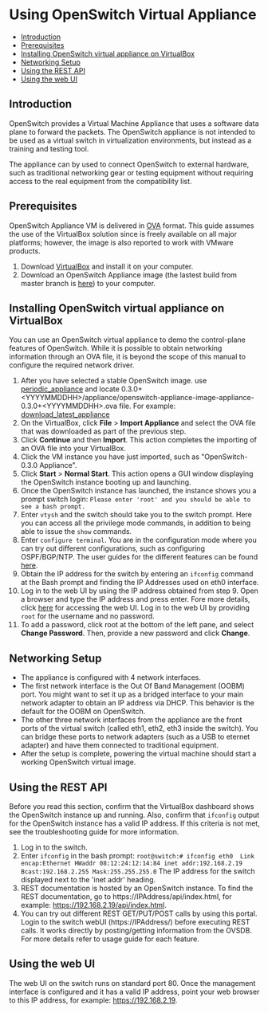 # Using OpenSwitch Virtual Appliance

- [Introduction](#introduction)
- [Prerequisites](#prerequisites)
- [Installing OpenSwitch virtual appliance on VirtualBox](#installing-openswitch-virtual-appliance-on-virtualbox)
- [Networking Setup](#networking-setup)
- [Using the REST API](#using-the-rest-api)
- [Using the web UI](#using-the-web-ui)

## Introduction

OpenSwitch provides a Virtual Machine Appliance that uses a software data plane to forward the packets. The OpenSwitch appliance is not intended to be used as a virtual switch in virtualization environments, but instead as a training and testing tool.

The appliance can by used to connect OpenSwitch to external hardware, such as traditional networking gear or testing equipment without requiring access to the real equipment from the compatibility list.

## Prerequisites

OpenSwitch Appliance VM is delivered in [OVA](https://en.wikipedia.org/wiki/Open_Virtualization_Format) format. This guide assumes the use of the VirtualBox solution since is freely available on all major platforms; however, the image is also reported to work with VMware products.
  1. Download [VirtualBox](https://www.virtualbox.org) and install it on your computer.
  2. Download an OpenSwitch Appliance image (the lastest build from master branch is [here](https://archive.openswitch.net/artifacts/periodic/master/latest/appliance/)) to your computer.

## Installing OpenSwitch virtual appliance on VirtualBox

You can use an OpenSwitch virtual appliance to demo the control-plane features of OpenSwitch. While it is possible to obtain networking information through an OVA file, it is beyond the scope of this manual to configure the required network driver.

   1. After you have selected a stable OpenSwitch image. use [periodic_appliance](https://archive.openswitch.net/artifacts/periodic/master/) and locate 0.3.0+&lt;YYYYMMDDHH&gt;/appliance/openswitch-appliance-image-appliance-0.3.0+&lt;YYYYMMDDHH&gt;.ova file. For example:  [download_latest_appliance](https://archive.openswitch.net/artifacts/periodic/master/latest/)
   2. On the VirtualBox, click **File** > **Import Appliance** and select the OVA file that was downloaded as part of the previous step.
   3. Click **Continue** and then **Import**. This action completes the importing of an OVA file into your VirtualBox.
   4. Click the VM instance you have just imported, such as "OpenSwitch-0.3.0 Appliance".
   5. Click **Start** > **Normal Start**.
      This action opens a GUI window displaying the OpenSwitch instance booting up and launching.
   6. Once the OpenSwitch instance has launched, the instance shows you a prompt switch login:
      `Please enter 'root' and you should be able to see a bash prompt.`
   7. Enter `vtysh` and the switch should take you to the switch prompt. Here you can access all the privilege mode commands, in addition to being able to issue the `show` commands.
   8. Enter `configure terminal`.
      You are in the configuration mode where you can try out different configurations, such as configuring OSPF/BGP/NTP. The user guides for the different features can be found [here](http://openswitch.net/use/usehome).
   9. Obtain the IP address for the switch by entering an `ifconfig` command at the Bash prompt and finding the IP Addresses used on eth0 interface.
   10. Log in to the web UI by using the IP address obtained from step 9. Open a browser and type the IP address and press enter. Fore more details, click [here](/documents/user/webui_user_guide) for accessing the web UI. Log in to the web UI by providing  `root` for the username and no password.
   11. To add a password, click root at the bottom of the left pane, and select **Change Password**. Then, provide a new password and click **Change**.

## Networking Setup
* The appliance is configured with 4 network interfaces.
* The first network interface is the Out Of Band Management (OOBM) port. You might want to set it up as a bridged interface to your main network adapter to obtain an IP address via DHCP. This behavior is the default for the OOBM on OpenSwitch.
* The other three network interfaces from the appliance are the front ports of the virtual switch (called eth1, eth2, eth3 inside the switch). You can bridge these ports to network adapters (such as a USB to eternet adapter) and have them connected to traditional equipment.
* After the setup is complete, powering the virtual machine should start a working OpenSwitch virtual image.

## Using the REST API

Before you read this section, confirm that the VirtualBox dashboard shows the OpenSwitch instance up and running. Also, confirm that `ifconfig` output for the OpenSwitch instance has a valid IP address. If this criteria is not met, see the troubleshooting guide for more information.

  1. Log in to the switch.
  2. Enter `ifconfig` in the bash prompt:
    ```
    root@switch:# ifconfig
    eth0  Link encap:Ethernet HWaddr 08:12:24:12:14:84
          inet addr:192.168.2.19 Bcast:192.168.2.255 Mask:255.255.255.0
    ```
     The IP address for the switch displayed next to the 'inet addr' heading.
  3. REST documentation is hosted by an OpenSwitch instance. To find the REST documentation, go to https://IPAddress/api/index.html, for example: https://192.168.2.19/api/index.html.
  4. You can try out different REST GET/PUT/POST calls by using this portal. Login to the switch webUI (https://IPAddress/) before executing REST calls. It works directly by posting/getting information from the OVSDB. For more details refer to usage guide for each feature.

## Using the web UI

The web UI on the switch runs on standard port 80. Once the management interface is configured and it has a valid IP address, point your web browser to this IP address, for example: https://192.168.2.19.
